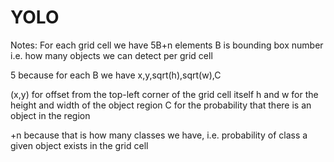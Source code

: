 # YOLO


Notes: For each grid cell we have 5B+n elements
B is bounding box number i.e. how many objects we can detect per grid cell

5 because for each B we have x,y,sqrt(h),sqrt(w),C

(x,y) for offset from the top-left corner of the grid cell itself
h and w for the height and width of the object region
C for the probability that there is an object in the region

+n because that is how many classes we have, i.e. probability of class a given object exists in the grid cell
